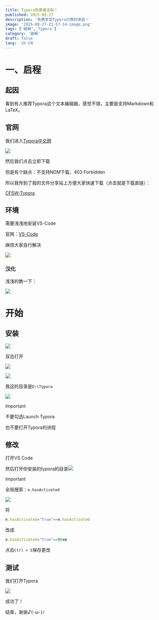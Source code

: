 ```yaml
---
title: Typora免费激活版！
published: 2025-08-27
description: '免费享受Typora付费的体验！'
image: '2025-08-27-21-57-14-image.png'
tags: ['破解','Typora']
category: '破解'
draft: false 
lang: 'zh-CN'
---
```


# 一、启程

## 起因

看到有人推荐Typora这个文本编辑器，感觉不错，主要是支持Markdown和LaTeX。

## 官网

我们进入[Typora中文网](https://typoraio.cn/)

![](assets/images/2025-08-27-20-57-28-image.png)

然后我们点击立即下载

但是有个缺点：不支持NDM下载，403 Forbidden

所以我传到了我的文件分享站上方便大家快速下载（点击就是下载直链）：

[CFSW-Typora](https://chksz.top/d/CanDoFiles/Win/typora-setup-x64.exe)

## 环境

需要浅浅地安装VS-Code

官网：[VS-Code](https://code.visualstudio.com/)

麻烦大家自行解决

![](assets/images/2025-08-27-21-00-04-image.png)

### 汉化

浅浅的教一下：

![](assets/images/2025-08-27-21-05-20-image.png)

# 开始

## 安装

![](assets/images/2025-08-27-21-06-22-image.png)

双击打开

![](assets/images/2025-08-27-21-06-48-image.png)

![](assets/images/2025-08-27-21-07-06-image.png)

我这的目录是`D:\Typora`

![](assets/images/2025-08-27-21-07-34-image.png)

> [!IMPORTANT]
> 
> 不要勾选Launch Typora
> 
> 也不要打开Typora的进程

## 修改

打开VS Code

然后打开你安装的typora的目录![](assets/images/2025-08-27-21-03-34-image.png)

> [!IMPORTANT]
> 
> 全局搜索：`e.hasActivated`

![](assets/images/2025-08-27-21-44-50-image.png)

将

```js
e.hasActivated="true"==e.hasActivated
```

改成

```js
e.hasActivated="true"==true
```

点击`Ctrl + S`保存更改

## 测试

我们打开Typora

![](assets/images/2025-08-27-21-57-14-image.png)

成功了！

结束，谢谢♪(･ω･)ﾉ
